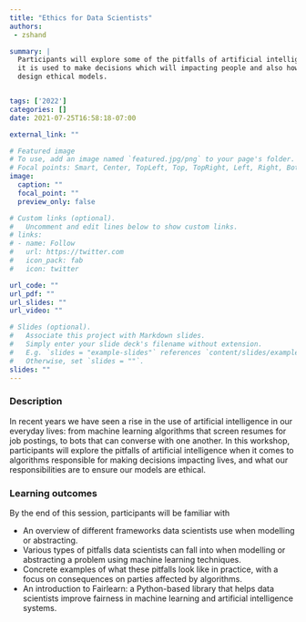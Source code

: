 ```yaml
---
title: "Ethics for Data Scientists"
authors: 
 - zshand

summary: | 
  Participants will explore some of the pitfalls of artificial intelligence when
  it is used to make decisions which will impacting people and also how to
  design ethical models.


tags: ['2022']
categories: []
date: 2021-07-25T16:58:18-07:00

external_link: ""

# Featured image
# To use, add an image named `featured.jpg/png` to your page's folder.
# Focal points: Smart, Center, TopLeft, Top, TopRight, Left, Right, BottomLeft, Bottom, BottomRight.
image:
  caption: ""
  focal_point: ""
  preview_only: false

# Custom links (optional).
#   Uncomment and edit lines below to show custom links.
# links:
# - name: Follow
#   url: https://twitter.com
#   icon_pack: fab
#   icon: twitter

url_code: ""
url_pdf: ""
url_slides: ""
url_video: ""

# Slides (optional).
#   Associate this project with Markdown slides.
#   Simply enter your slide deck's filename without extension.
#   E.g. `slides = "example-slides"` references `content/slides/example-slides.md`.
#   Otherwise, set `slides = ""`.
slides: ""
---
```


### Description
In recent years we have seen a rise in the use of artificial intelligence in our
everyday lives: from machine learning algorithms that screen resumes for job
postings, to bots that can converse with one another. In this workshop,
participants will explore the pitfalls of artificial intelligence when it comes
to algorithms responsible for making decisions impacting lives, and what our
responsibilities are to ensure our models are ethical.

### Learning outcomes

By the end of this session, participants will be familiar with

 * An overview of different frameworks data scientists use when modelling or
   abstracting.
 * Various types of pitfalls data scientists can fall into when modelling or
   abstracting a problem using machine learning techniques.
 * Concrete examples of what these pitfalls look like in practice, with a focus
   on consequences on parties affected by algorithms.
 * An introduction to Fairlearn: a Python-based library that helps data
   scientists improve fairness in machine learning and artificial intelligence
   systems.
